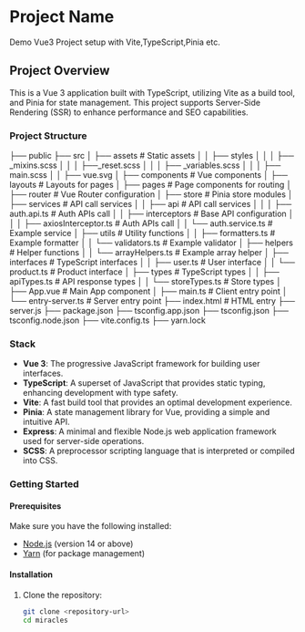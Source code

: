 # Project Name

Demo Vue3 Project setup with  Vite,TypeScript,Pinia etc.

## Project Overview

This is a Vue 3 application built with TypeScript, utilizing Vite as a build tool, and Pinia for state management. This project supports Server-Side Rendering (SSR) to enhance performance and SEO capabilities.

### Project Structure

├── public
├── src
│   ├── assets            # Static assets
│   │     ├── styles
│   │     │     ├── _mixins.scss
│   │     │     ├──_reset.scss
│   │     │     ├── _variables.scss
│   │     │     ├── main.scss
│   │     ├── vue.svg
│   ├── components        # Vue components
│   ├── layouts           # Layouts for pages
│   ├── pages             # Page components for routing
│   ├── router            # Vue Router configuration
│   ├── store             # Pinia store modules
│   ├── services          # API call services
│   │     ├── api         # API call services
│   │     │     ├── auth.api.ts # Auth APIs call
│   │     ├── interceptors      # Base API configuration
│   │     │     ├── axiosInterceptor.ts  # Auth APIs call
│   │     └── auth.service.ts # Example service
│   ├── utils             # Utility functions
│   │     ├── formatters.ts # Example formatter
│   │     └── validators.ts  # Example validator
│   ├── helpers           # Helper functions
│   │     └── arrayHelpers.ts # Example array helper
│   ├── interfaces        # TypeScript interfaces
│   │     ├── user.ts     # User interface
│   │     └── product.ts  # Product interface
│   ├── types             # TypeScript types
│   │     ├── apiTypes.ts # API response types
│   │     └── storeTypes.ts # Store types
│   ├── App.vue           # Main App component
│   ├── main.ts           # Client entry point
│   └── entry-server.ts   # Server entry point
├── index.html            # HTML entry
├── server.js
├── package.json
├── tsconfig.app.json
├── tsconfig.json
├── tsconfig.node.json
├── vite.config.ts
├── yarn.lock

### Stack

- **Vue 3**: The progressive JavaScript framework for building user interfaces.
- **TypeScript**: A superset of JavaScript that provides static typing, enhancing development with type safety.
- **Vite**: A fast build tool that provides an optimal development experience.
- **Pinia**: A state management library for Vue, providing a simple and intuitive API.
- **Express**: A minimal and flexible Node.js web application framework used for server-side operations.
- **SCSS**: A preprocessor scripting language that is interpreted or compiled into CSS.

### Getting Started

#### Prerequisites

Make sure you have the following installed:

- [Node.js](https://nodejs.org/) (version 14 or above)
- [Yarn](https://yarnpkg.com/) (for package management)

#### Installation

1. Clone the repository:

   ```bash
   git clone <repository-url>
   cd miracles
